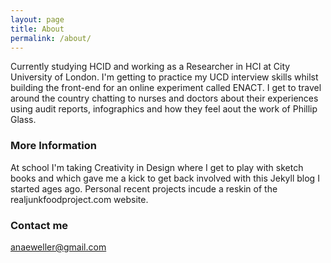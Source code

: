 ```yaml
---
layout: page
title: About
permalink: /about/
---
```


Currently studying HCID and working as a Researcher in HCI at City University of London. I'm getting to practice my UCD interview skills whilst building the front-end for an online experiment called ENACT. I get to travel around the country chatting to nurses and doctors about their experiences using audit reports, infographics and how they feel aout the work of Phillip Glass.  

### More Information
At school I'm taking Creativity in Design where I get to play with sketch books and which gave me a kick to get back involved with this Jekyll blog I started ages ago. Personal recent projects incude a reskin of the realjunkfoodproject.com website. 

### Contact me

[anaeweller@gmail.com](mailto:anaeweller@gmail.com)
